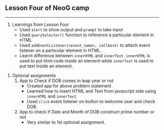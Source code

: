 ## Lesson Four of NeoG camp
---
1. Learnings from Lesson Four
    - Used `alert` to show output and  `prompt` to take input
    - Used `querySelector()` function to reference a particular element in HTML
    - Used `addEventListener(<event_name>, callback)` to attach event listener on a particular element in HTML.
    - Learnt difference between `innerHTML` and `innerText`. `innerHTML` is used to put html code inside an element while `innerText` is used to put text inside an element.
<!-- 2. Optional assignments -->
1. Optional assignments
    1. App to Check if DOB comes in leap year or not  
        - Created app for above problem statement
        - Learned how to insert HTML and Text from javascript side using `innerHTML` and `innerText`.
        - Used `click` event listener on button to welcome user and check DOB.
    1. App to check if Date and Month of DOB construct prime number or not
        - Very similar to 1st optional assignment.
<!-- 3. Assignments (MarkSix and MarkSeven) -->
    